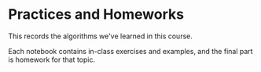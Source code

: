 # Practices and Homeworks

This records the algorithms we've learned in this course.

Each notebook contains in-class exercises and examples, and the final part is homework for that topic. 
